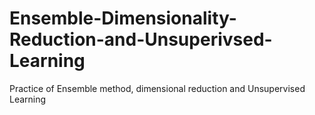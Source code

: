 # Ensemble-Dimensionality-Reduction-and-Unsuperivsed-Learning
Practice of Ensemble method, dimensional reduction and Unsupervised Learning
